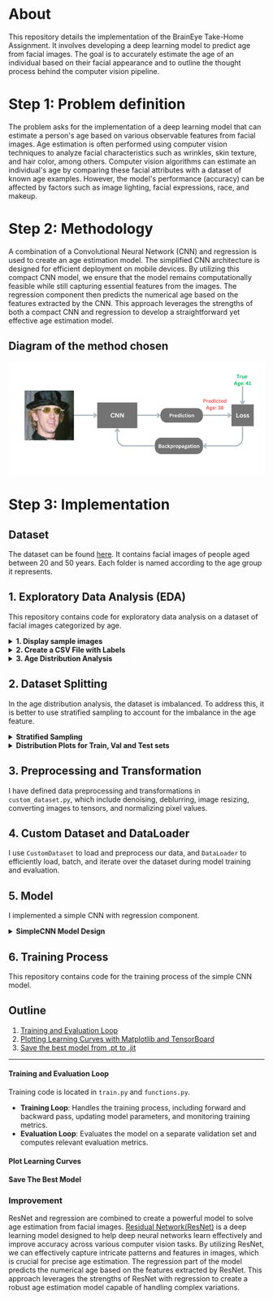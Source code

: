 # About 
This repository details the implementation of the BrainEye Take-Home Assignment. It involves developing a deep learning model to predict age from facial images. The goal is to accurately estimate the age of an individual based on their facial appearance and to outline the thought process behind the computer vision pipeline.

# Step 1: Problem definition 
The problem asks for the implementation of a deep learning model that can estimate a person's age based on various observable features from facial images. Age estimation is often performed using computer vision techniques to analyze facial characteristics such as wrinkles, skin texture, and hair color, among others. Computer vision algorithms can estimate an individual's age by comparing these facial attributes with a dataset of known age examples. However, the model's performance (accuracy) can be affected by factors such as image lighting, facial expressions, race, and makeup.

# Step 2: Methodology 
A combination of a Convolutional Neural Network (CNN) and regression is used to create an age estimation model. The simplified CNN architecture is designed for efficient deployment on mobile devices. By utilizing this compact CNN model, we ensure that the model remains computationally feasible while still capturing essential features from the images. The regression component then predicts the numerical age based on the features extracted by the CNN. This approach leverages the strengths of both a compact CNN and regression to develop a straightforward yet effective age estimation model.

## Diagram of the method chosen 
![alt-text](pics/Model_diagram.png)

# Step 3: Implementation

## Dataset 
The dataset can be found [here](https://drive.google.com/file/d/1uNA2JzKTtTaGIWtrHsrBUAg2k3eoDZHA/view?usp=drive_link). It contains facial images of people aged between 20 and 50 years. Each folder is named according to the age group it represents.

## 1. Exploratory Data Analysis (EDA)
This repository contains code for exploratory data analysis on a dataset of facial images categorized by age.

<details>
  <summary><b>1. Display sample images</b></summary><br/>

![alt-text](pics/sample_images.png)

</details>

<details>
  <summary><b>2. Create a CSV File with Labels</b></summary><br/>

![alt-text](pics/df_head.png)
</details>
<details>
  <summary><b>3. Age Distribution Analysis</b></summary><br/>

![alt-text](figs/age_distribution.png)
</details>

## 2. Dataset Splitting 
In the age distribution analysis, the dataset is imbalanced. To address this, it is better to use stratified sampling to account for the imbalance in the age feature.

<details>
  <summary><b>Stratified Sampling</b></summary><br/>

Stratified sampling works by dividing the dataset into groups based on the stratification feature (in our case, age). This approach ensures that each group is represented proportionally, which helps address imbalances in the dataset and improves the quality of the analysis. I use $80:10:10$ split for train vs valid vs test sets. The data summary is as below: \

Train set size: $23976$ \
Validation set size: $2997$ \
Test set size: $2997$
</details>

<details>
  <summary><b>Distribution Plots for Train, Val and Test sets</b></summary><br/>

![alt-text](figs/train_test_valid_age_distri.png)

We can see that train, test and valid sets have similar age distribution, which indicates a balanced and representative dataset split.
</details>

## 3. Preprocessing and Transformation 
I have defined data preprocessing and transformations in `custom_dataset.py`, which include denoising, deblurring, image resizing, converting images to tensors, and normalizing pixel values.

## 4. Custom Dataset and DataLoader
I use `CustomDataset` to load and preprocess our data, and `DataLoader` to efficiently load, batch, and iterate over the dataset during model training and evaluation. 

## 5. Model 
I implemented a simple CNN with regression component. 

<details>
  <summary><b>SimpleCNN Model Design</b></summary><br/>

![alt-text](pics/CNN.png)

<details>
  <summary><b>Summary of Dimensions</b></summary><br/>

  1. Input: $128 \times 128 \times 3$
  2. After 1st Conv + Pool: $64 \times 64 \times 32$
  3. After 2nd Conv + Pool: $32 \times 32 \times 64$
  4. After 3rd Conv + Pool: $16 \times 16 \times 128$
  5. After 4th Conv + Pool: $8 \times 8 \times 256$
  6. Flattened Size: $8 * 8 * 256$
  7. After 1st Fully Connected: 512
  8. After 2nd Fully Connected: 1 (we are predicting one numerical value)
   
Additionally ReLU Activation is used to introduce non-linearity into the model. This is essential for enabling the model to learn complex patterns and features.

Define SimpleCNN:
```python
model = SimpleCNN(input_dim=3, output_nodes=1)
```
</details>

</details>


## 6. Training Process

This repository contains code for the training process of the simple CNN model. 

## Outline
1. [Training and Evaluation Loop](#training-and-evaluation-loop)
2. [Plotting Learning Curves with Matplotlib and TensorBoard](#plot-learning-curves)
3. [Save the best model from .pt to .jit](#save-the-best-model)

---

#### Training and Evaluation Loop

Training code is located in `train.py` and `functions.py`.

- **Training Loop**: Handles the training process, including forward and backward pass, updating model parameters, and monitoring training metrics.
- **Evaluation Loop**: Evaluates the model on a separate validation set and computes relevant evaluation metrics.


#### Plot Learning Curves

#### Save The Best Model

### Improvement 
ResNet and regression are combined to create a powerful model to solve age estimation from facial images. [Residual Network(ResNet)](https://huggingface.co/docs/transformers/en/model_doc/resnet) is a deep learning model designed to help deep neural networks learn effectively and improve accuracy across various computer vision tasks. By utilizing ResNet, we can effectively capture intricate patterns and features in images, which is crucial for precise age estimation. The regression part of the model predicts the numerical age based on the features extracted by ResNet. This approach leverages the strengths of ResNet with regression to create a robust age estimation model capable of handling complex variations.


